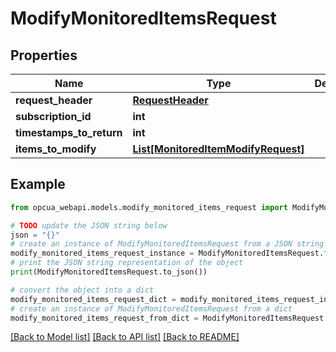 # ModifyMonitoredItemsRequest


## Properties

Name | Type | Description | Notes
------------ | ------------- | ------------- | -------------
**request_header** | [**RequestHeader**](RequestHeader.md) |  | [optional] 
**subscription_id** | **int** |  | [optional] 
**timestamps_to_return** | **int** |  | [optional] 
**items_to_modify** | [**List[MonitoredItemModifyRequest]**](MonitoredItemModifyRequest.md) |  | [optional] 

## Example

```python
from opcua_webapi.models.modify_monitored_items_request import ModifyMonitoredItemsRequest

# TODO update the JSON string below
json = "{}"
# create an instance of ModifyMonitoredItemsRequest from a JSON string
modify_monitored_items_request_instance = ModifyMonitoredItemsRequest.from_json(json)
# print the JSON string representation of the object
print(ModifyMonitoredItemsRequest.to_json())

# convert the object into a dict
modify_monitored_items_request_dict = modify_monitored_items_request_instance.to_dict()
# create an instance of ModifyMonitoredItemsRequest from a dict
modify_monitored_items_request_from_dict = ModifyMonitoredItemsRequest.from_dict(modify_monitored_items_request_dict)
```
[[Back to Model list]](../README.md#documentation-for-models) [[Back to API list]](../README.md#documentation-for-api-endpoints) [[Back to README]](../README.md)


